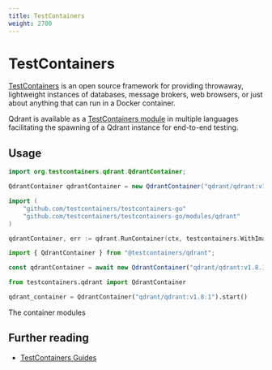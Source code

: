 ```yaml
---
title: TestContainers
weight: 2700
---
```


# TestContainers

[TestContainers](https://testcontainers.com/) is an open source framework for providing throwaway, lightweight instances of databases, message brokers, web browsers, or just about anything that can run in a Docker container.

Qdrant is available as a [TestContainers module](https://testcontainers.com/modules/qdrant/) in multiple languages facilitating the spawning of a Qdrant instance for end-to-end testing.

## Usage

```java
import org.testcontainers.qdrant.QdrantContainer;

QdrantContainer qdrantContainer = new QdrantContainer("qdrant/qdrant:v1.8.1");
```

```go
import (
    "github.com/testcontainers/testcontainers-go"
    "github.com/testcontainers/testcontainers-go/modules/qdrant"
)

qdrantContainer, err := qdrant.RunContainer(ctx, testcontainers.WithImage("qdrant/qdrant:v1.8.1"))
```

```typescript
import { QdrantContainer } from "@testcontainers/qdrant";

const qdrantContainer = await new QdrantContainer("qdrant/qdrant:v1.8.1").start();
```

```python
from testcontainers.qdrant import QdrantContainer

qdrant_container = QdrantContainer("qdrant/qdrant:v1.8.1").start()
```

The container modules

## Further reading

- [TestContainers Guides](https://testcontainers.com/guides/)

